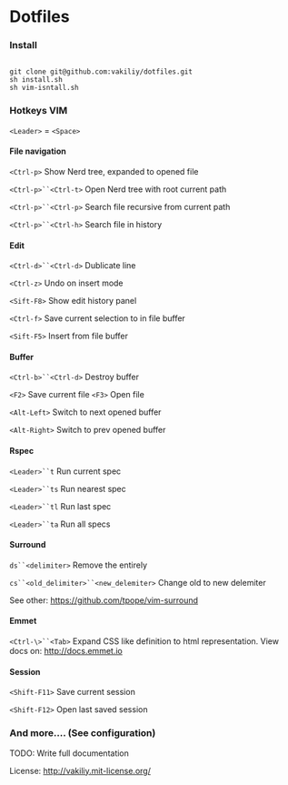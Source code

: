 # Dotfiles

### Install

```shell

git clone git@github.com:vakiliy/dotfiles.git
sh install.sh
sh vim-isntall.sh

```

### Hotkeys VIM

`<Leader>` = `<Space>`

#### File navigation

`<Ctrl-p>` Show Nerd tree, expanded to opened file

`<Ctrl-p>``<Ctrl-t>` Open Nerd tree with root current path

`<Ctrl-p>``<Ctrl-p>` Search file recursive from current path

`<Ctrl-p>``<Ctrl-h>` Search file in history

#### Edit

`<Ctrl-d>``<Ctrl-d>` Dublicate line

`<Ctrl-z>` Undo on insert mode

`<Sift-F8>` Show edit history panel

`<Ctrl-f>` Save current selection to in file buffer

`<Sift-F5>` Insert from file buffer

#### Buffer

`<Ctrl-b>``<Ctrl-d>` Destroy buffer

`<F2>` Save current file
`<F3>` Open file

`<Alt-Left>` Switch to next opened buffer

`<Alt-Right>` Switch to prev opened buffer

#### Rspec

`<Leader>``t` Run current spec

`<Leader>``ts` Run nearest spec

`<Leader>``tl` Run last spec

`<Leader>``ta` Run all specs

#### Surround

`ds``<delimiter>` Remove the <delimiters> entirely

`cs``<old_delimiter>``<new_delemiter>` Change old to new delemiter

See other: https://github.com/tpope/vim-surround

#### Emmet

`<Ctrl-\>``<Tab>` Expand CSS like definition to html representation. View docs on: http://docs.emmet.io

#### Session

`<Shift-F11>` Save current session

`<Shift-F12>` Open last saved session

### And more.... (See configuration)
  TODO: Write full documentation

License: http://vakiliy.mit-license.org/

